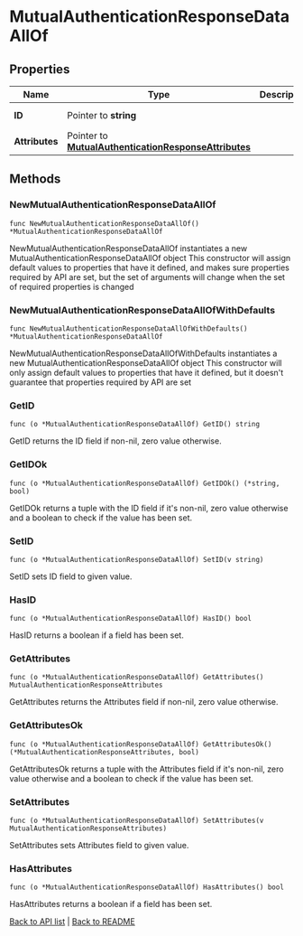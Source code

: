 # MutualAuthenticationResponseDataAllOf

## Properties

Name | Type | Description | Notes
------------ | ------------- | ------------- | -------------
**ID** | Pointer to **string** |  | [optional] [readonly] 
**Attributes** | Pointer to [**MutualAuthenticationResponseAttributes**](MutualAuthenticationResponseAttributes.md) |  | [optional] 

## Methods

### NewMutualAuthenticationResponseDataAllOf

`func NewMutualAuthenticationResponseDataAllOf() *MutualAuthenticationResponseDataAllOf`

NewMutualAuthenticationResponseDataAllOf instantiates a new MutualAuthenticationResponseDataAllOf object
This constructor will assign default values to properties that have it defined,
and makes sure properties required by API are set, but the set of arguments
will change when the set of required properties is changed

### NewMutualAuthenticationResponseDataAllOfWithDefaults

`func NewMutualAuthenticationResponseDataAllOfWithDefaults() *MutualAuthenticationResponseDataAllOf`

NewMutualAuthenticationResponseDataAllOfWithDefaults instantiates a new MutualAuthenticationResponseDataAllOf object
This constructor will only assign default values to properties that have it defined,
but it doesn't guarantee that properties required by API are set

### GetID

`func (o *MutualAuthenticationResponseDataAllOf) GetID() string`

GetID returns the ID field if non-nil, zero value otherwise.

### GetIDOk

`func (o *MutualAuthenticationResponseDataAllOf) GetIDOk() (*string, bool)`

GetIDOk returns a tuple with the ID field if it's non-nil, zero value otherwise
and a boolean to check if the value has been set.

### SetID

`func (o *MutualAuthenticationResponseDataAllOf) SetID(v string)`

SetID sets ID field to given value.

### HasID

`func (o *MutualAuthenticationResponseDataAllOf) HasID() bool`

HasID returns a boolean if a field has been set.

### GetAttributes

`func (o *MutualAuthenticationResponseDataAllOf) GetAttributes() MutualAuthenticationResponseAttributes`

GetAttributes returns the Attributes field if non-nil, zero value otherwise.

### GetAttributesOk

`func (o *MutualAuthenticationResponseDataAllOf) GetAttributesOk() (*MutualAuthenticationResponseAttributes, bool)`

GetAttributesOk returns a tuple with the Attributes field if it's non-nil, zero value otherwise
and a boolean to check if the value has been set.

### SetAttributes

`func (o *MutualAuthenticationResponseDataAllOf) SetAttributes(v MutualAuthenticationResponseAttributes)`

SetAttributes sets Attributes field to given value.

### HasAttributes

`func (o *MutualAuthenticationResponseDataAllOf) HasAttributes() bool`

HasAttributes returns a boolean if a field has been set.


[Back to API list](../README.md#documentation-for-api-endpoints) | [Back to README](../README.md)
